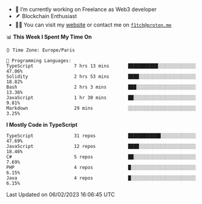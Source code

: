 - 🔭 I’m currently working on Freelance as Web3 developer
- 🪶 Blockchain Enthusiast
- 👨‍💻 You can visit my [website](https://f1tch.xyz) or contact me on [`f1tch@proton.me`](mailto:f1tch@proton.me)

<!--START_SECTION:waka-->
📊 **This Week I Spent My Time On** 

```text
⌚︎ Time Zone: Europe/Paris

💬 Programming Languages: 
TypeScript               7 hrs 13 mins       ███████████░░░░░░░░░░░░░░   47.06% 
Solidity                 2 hrs 53 mins       ████░░░░░░░░░░░░░░░░░░░░░   18.82% 
Bash                     2 hrs 3 mins        ███░░░░░░░░░░░░░░░░░░░░░░   13.36% 
JavaScript               1 hr 30 mins        ██░░░░░░░░░░░░░░░░░░░░░░░   9.81% 
Markdown                 29 mins             ░░░░░░░░░░░░░░░░░░░░░░░░░   3.25%

```

**I Mostly Code in TypeScript** 

```text
TypeScript               31 repos            ████████████░░░░░░░░░░░░░   47.69% 
JavaScript               12 repos            ████░░░░░░░░░░░░░░░░░░░░░   18.46% 
C#                       5 repos             ██░░░░░░░░░░░░░░░░░░░░░░░   7.69% 
PHP                      4 repos             █░░░░░░░░░░░░░░░░░░░░░░░░   6.15% 
Java                     4 repos             █░░░░░░░░░░░░░░░░░░░░░░░░   6.15%

```



 Last Updated on 06/02/2023 16:06:45 UTC
<!--END_SECTION:waka-->

